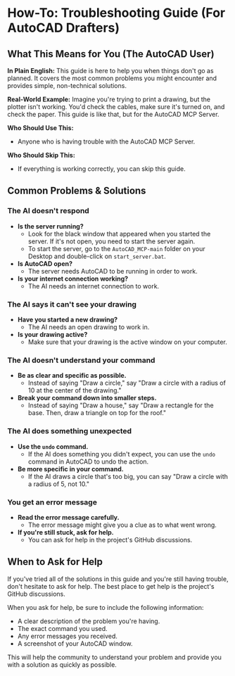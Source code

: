 # How-To: Troubleshooting Guide (For AutoCAD Drafters)

## What This Means for You (The AutoCAD User)

**In Plain English:** This guide is here to help you when things don't go as planned. It covers the most common problems you might encounter and provides simple, non-technical solutions.

**Real-World Example:**
Imagine you're trying to print a drawing, but the plotter isn't working. You'd check the cables, make sure it's turned on, and check the paper. This guide is like that, but for the AutoCAD MCP Server.

**Who Should Use This:**
*   Anyone who is having trouble with the AutoCAD MCP Server.

**Who Should Skip This:**
*   If everything is working correctly, you can skip this guide.

## Common Problems & Solutions

### The AI doesn't respond

*   **Is the server running?**
    *   Look for the black window that appeared when you started the server. If it's not open, you need to start the server again.
    *   To start the server, go to the `AutoCAD_MCP-main` folder on your Desktop and double-click on `start_server.bat`.
*   **Is AutoCAD open?**
    *   The server needs AutoCAD to be running in order to work.
*   **Is your internet connection working?**
    *   The AI needs an internet connection to work.

### The AI says it can't see your drawing

*   **Have you started a new drawing?**
    *   The AI needs an open drawing to work in.
*   **Is your drawing active?**
    *   Make sure that your drawing is the active window on your computer.

### The AI doesn't understand your command

*   **Be as clear and specific as possible.**
    *   Instead of saying "Draw a circle," say "Draw a circle with a radius of 10 at the center of the drawing."
*   **Break your command down into smaller steps.**
    *   Instead of saying "Draw a house," say "Draw a rectangle for the base. Then, draw a triangle on top for the roof."

### The AI does something unexpected

*   **Use the `undo` command.**
    *   If the AI does something you didn't expect, you can use the `undo` command in AutoCAD to undo the action.
*   **Be more specific in your command.**
    *   If the AI draws a circle that's too big, you can say "Draw a circle with a radius of 5, not 10."

### You get an error message

*   **Read the error message carefully.**
    *   The error message might give you a clue as to what went wrong.
*   **If you're still stuck, ask for help.**
    *   You can ask for help in the project's GitHub discussions.

## When to Ask for Help

If you've tried all of the solutions in this guide and you're still having trouble, don't hesitate to ask for help. The best place to get help is the project's GitHub discussions.

When you ask for help, be sure to include the following information:

*   A clear description of the problem you're having.
*   The exact command you used.
*   Any error messages you received.
*   A screenshot of your AutoCAD window.

This will help the community to understand your problem and provide you with a solution as quickly as possible.
